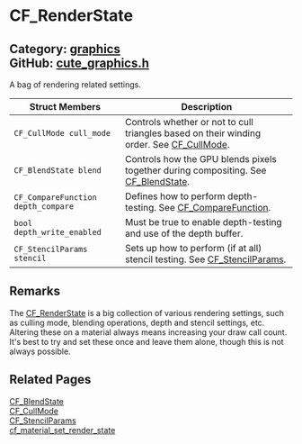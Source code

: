 [](../header.md ':include')

# CF_RenderState

Category: [graphics](https://github.com/RandyGaul/cute_framework/blob/master/docs/api_reference?id=graphics)  
GitHub: [cute_graphics.h](https://github.com/RandyGaul/cute_framework/blob/master/include/cute_graphics.h)  
---

A bag of rendering related settings.

Struct Members | Description
--- | ---
`CF_CullMode cull_mode` | Controls whether or not to cull triangles based on their winding order. See [CF_CullMode](https://github.com/RandyGaul/cute_framework/blob/master/docs/graphics/cf_cullmode.md).
`CF_BlendState blend` | Controls how the GPU blends pixels together during compositing. See [CF_BlendState](https://github.com/RandyGaul/cute_framework/blob/master/docs/graphics/cf_blendstate.md).
`CF_CompareFunction depth_compare` | Defines how to perform depth-testing. See [CF_CompareFunction](https://github.com/RandyGaul/cute_framework/blob/master/docs/graphics/cf_comparefunction.md).
`bool depth_write_enabled` | Must be true to enable depth-testing and use of the depth buffer.
`CF_StencilParams stencil` | Sets up how to perform (if at all) stencil testing. See [CF_StencilParams](https://github.com/RandyGaul/cute_framework/blob/master/docs/graphics/cf_stencilparams.md).

## Remarks

The [CF_RenderState](https://github.com/RandyGaul/cute_framework/blob/master/docs/graphics/cf_renderstate.md) is a big collection of various rendering settings, such as culling mode,
blending operations, depth and stencil settings, etc. Altering these on a material always means
increasing your draw call count. It's best to try and set these once and leave them alone, though
this is not always possible.

## Related Pages

[CF_BlendState](https://github.com/RandyGaul/cute_framework/blob/master/docs/graphics/cf_blendstate.md)  
[CF_CullMode](https://github.com/RandyGaul/cute_framework/blob/master/docs/graphics/cf_cullmode.md)  
[CF_StencilParams](https://github.com/RandyGaul/cute_framework/blob/master/docs/graphics/cf_stencilparams.md)  
[cf_material_set_render_state](https://github.com/RandyGaul/cute_framework/blob/master/docs/graphics/cf_material_set_render_state.md)  
